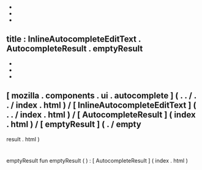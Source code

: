 -
-
-
title
:
InlineAutocompleteEditText
.
AutocompleteResult
.
emptyResult
-
-
-
-
[
mozilla
.
components
.
ui
.
autocomplete
]
(
.
.
/
.
.
/
index
.
html
)
/
[
InlineAutocompleteEditText
]
(
.
.
/
index
.
html
)
/
[
AutocompleteResult
]
(
index
.
html
)
/
[
emptyResult
]
(
.
/
empty
-
result
.
html
)
#
emptyResult
fun
emptyResult
(
)
:
[
AutocompleteResult
]
(
index
.
html
)
